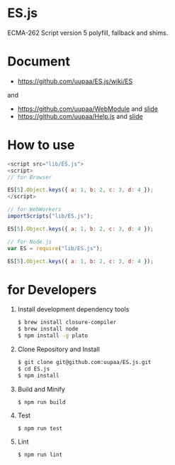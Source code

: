 ES.js
=========

ECMA-262 Script version 5 polyfill, fallback and shims.

# Document

- https://github.com/uupaa/ES.js/wiki/ES

and

- https://github.com/uupaa/WebModule and [slide](http://uupaa.github.io/Slide/slide/WebModule/index.html)
- https://github.com/uupaa/Help.js and [slide](http://uupaa.github.io/Slide/slide/Help.js/index.html)

# How to use

```js
<script src="lib/ES.js">
<script>
// for Browser

ES[5].Object.keys({ a: 1, b: 2, c: 3, d: 4 });
</script>
```

```js
// for WebWorkers
importScripts("lib/ES.js");

ES[5].Object.keys({ a: 1, b: 2, c: 3, d: 4 });
```

```js
// for Node.js
var ES = require("lib/ES.js");

ES[5].Object.keys({ a: 1, b: 2, c: 3, d: 4 });
```

# for Developers

1. Install development dependency tools

    ```sh
    $ brew install closure-compiler
    $ brew install node
    $ npm install -g plato
    ```

2. Clone Repository and Install

    ```sh
    $ git clone git@github.com:uupaa/ES.js.git
    $ cd ES.js
    $ npm install
    ```

3. Build and Minify

    `$ npm run build`

4. Test

    `$ npm run test`

5. Lint

    `$ npm run lint`

